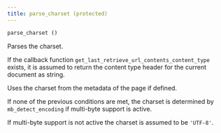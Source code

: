 ```yaml
---
title: parse_charset (protected)
---
```


```php
parse_charset ()
```

Parses the charset.

If the callback function `get_last_retrieve_url_contents_content_type` exists, it is assumed to return the content type header for the current document as string.

Uses the charset from the metadata of the page if defined.

If none of the previous conditions are met, the charset is determined by `mb_detect_encoding` if multi-byte support is active.

If multi-byte support is not active the charset is assumed to be `'UTF-8'`.